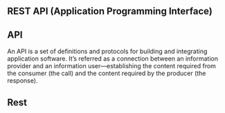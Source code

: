 ## REST API (Application Programming Interface)

## API
An API is a set of definitions and protocols for building and integrating application software. It’s referred as a connection between an information provider and an information user—establishing the content required from the consumer (the call) and the content required by the producer (the response).

## Rest 
